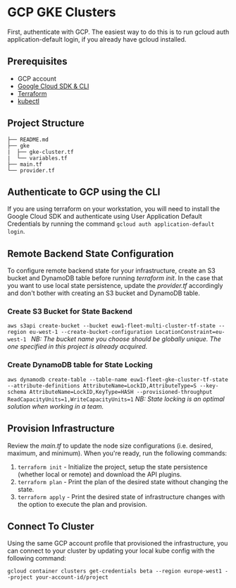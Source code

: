 # GCP GKE Clusters
First, authenticate with GCP. The easiest way to do this is to run gcloud auth application-default login, if you already have gcloud installed. 

## Prerequisites
* GCP account
* [Google Cloud SDK & CLI](https://cloud.google.com/sdk/docs/install)
* [Terraform](https://www.terraform.io/)
* [kubectl](https://kubernetes.io/docs/tasks/tools/)

## Project Structure

```
├── README.md
├── gke
|  ├── gke-cluster.tf
|  └── variables.tf
├── main.tf
└── provider.tf
```

## Authenticate to GCP using the CLI
If you are using terraform on your workstation, you will need to install the Google Cloud SDK and authenticate using User Application Default Credentials by running the command `gcloud auth application-default login`.

## Remote Backend State Configuration
To configure remote backend state for your infrastructure, create an S3 bucket and DynamoDB table before running *terraform init*. In the case that you want to use local state persistence, update the *provider.tf* accordingly and don't bother with creating an S3 bucket and DynamoDB table.

### Create S3 Bucket for State Backend
```aws s3api create-bucket --bucket euw1-fleet-multi-cluster-tf-state --region eu-west-1 --create-bucket-configuration LocationConstraint=eu-west-1 ```
*NB: The bucket name you choose should be globally unique. The one specified in this project is already acquired.*

### Create DynamoDB table for State Locking
```aws dynamodb create-table --table-name euw1-fleet-gke-cluster-tf-state --attribute-definitions AttributeName=LockID,AttributeType=S --key-schema AttributeName=LockID,KeyType=HASH --provisioned-throughput ReadCapacityUnits=1,WriteCapacityUnits=1```
*NB: State locking is an optimal solution when working in a team.*

## Provision Infrastructure
Review the *main.tf* to update the node size configurations (i.e. desired, maximum, and minimum). When you're ready, run the following commands:
1. `terraform init` - Initialize the project, setup the state persistence (whether local or remote) and download the API plugins.
2. `terraform plan` - Print the plan of the desired state without changing the state.
3. `terraform apply` - Print the desired state of infrastructure changes with the option to execute the plan and provision. 

## Connect To Cluster
Using the same GCP account profile that provisioned the infrastructure, you can connect to your cluster by updating your local kube config with the following command:
```
gcloud container clusters get-credentials beta --region europe-west1 --project your-account-id/project
```